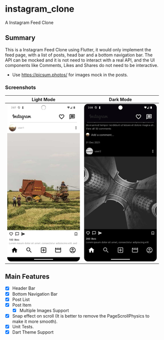 # instagram_clone

A Instagram Feed Clone

## Summary

This is a Instagram Feed Clone using Flutter, it would only implement the feed page, with a list of
posts, head bar and a bottom navigation bar.
The API can be mocked and it is not need to interact with a real API, and the UI components like
Comments, Likes and Shares do not need to be interactive.

- Use https://picsum.photos/ for images mock in the posts.

### Screenshots

|                Light Mode                |               Dark Mode                |
|:----------------------------------------:|:--------------------------------------:|
| ![Light Mode](doc/images/light_mode.jpg) | ![Dark Mode](doc/images/dark_mode.jpg) |

## Main Features

- [x] Header Bar
- [x] Bottom Navigation Bar
- [x] Post List
- [x] Post Item
    - [x] Multiple Images Support
- [x] Snap effect on scroll (It is better to remove the PageScrollPhysics to make it more smooth).
- [x] Unit Tests.
- [x] Dart Theme Support
